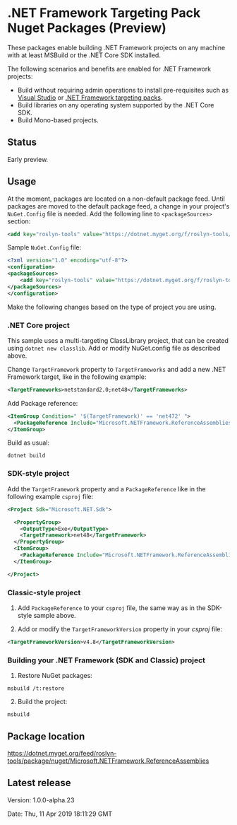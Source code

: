 # .NET Framework Targeting Pack Nuget Packages (Preview)

These packages enable building .NET Framework projects on any machine with at least MSBuild or the .NET Core SDK installed. 

The following scenarios and benefits are enabled for .NET Framework projects:

- Build without requiring admin operations to install pre-requisites such as [Visual Studio](https://visualstudio.microsoft.com/vs/) or [.NET Framework targeting packs](https://dotnet.microsoft.com/download/visual-studio-sdks).
- Build libraries on any operating system supported by the .NET Core SDK.
- Build Mono-based projects.

## Status

Early preview.

## Usage

At the moment, packages are located on a non-default package feed. Until packages are moved to the default package feed, a change in your project's `NuGet.Config` file is needed. Add the following line to `<packageSources>` section:

```xml
<add key="roslyn-tools" value="https://dotnet.myget.org/f/roslyn-tools/api/v3/index.json" />
```

Sample `NuGet.Config` file:

```xml
<?xml version="1.0" encoding="utf-8"?>
<configuration>
<packageSources>
    <add key="roslyn-tools" value="https://dotnet.myget.org/f/roslyn-tools/api/v3/index.json" />
</packageSources>
</configuration>
```

Make the following changes based on the type of project you are using.

### .NET Core project

This sample uses a multi-targeting ClassLibrary project, that can be created using `dotnet new classlib`. Add or modify NuGet.config file as described above.

Change `TargetFramework` property to `TargetFrameworks` and add a new .NET Framework target, like in the following example:

```xml
<TargetFrameworks>netstandard2.0;net48</TargetFrameworks>
```

Add Package reference:

```xml
<ItemGroup Condition=" '$(TargetFramework)' == 'net472' ">
  <PackageReference Include="Microsoft.NETFramework.ReferenceAssemblies" Version="1.0.0-alpha.23" />
</ItemGroup>
```

Build as usual:

```console
dotnet build
```

### SDK-style project

Add the `TargetFramework` property and a `PackageReference` like in the following example `csproj` file:

```xml
<Project Sdk="Microsoft.NET.Sdk">

  <PropertyGroup>
    <OutputType>Exe</OutputType>
    <TargetFramework>net48</TargetFramework>
  </PropertyGroup>
  <ItemGroup>
    <PackageReference Include="Microsoft.NETFramework.ReferenceAssemblies" Version="1.0.0-alpha.23" />
  </ItemGroup>

</Project>
```

### Classic-style project

1. Add `PackageReference` to your `csproj` file, the same way as in the SDK-style sample above.

2. Add or modify the `TargetFrameworkVersion` property in your *csproj* file:

```xml
<TargetFrameworkVersion>v4.8</TargetFrameworkVersion>
```

### Building your .NET Framework (SDK and Classic) project

1. Restore NuGet packages:

```console
msbuild /t:restore
```

2. Build the project:

```console
msbuild
```

## Package location

https://dotnet.myget.org/feed/roslyn-tools/package/nuget/Microsoft.NETFramework.ReferenceAssemblies

## Latest release

Version: 1.0.0-alpha.23

Date: Thu, 11 Apr 2019 18:11:29 GMT
